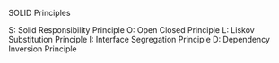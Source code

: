 
SOLID Principles

S: Solid Responsibility Principle
O: Open Closed Principle
L: Liskov Substitution Principle
I: Interface Segregation Principle
D: Dependency Inversion Principle